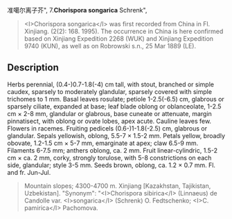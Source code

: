 准噶尔离子芥",
7.**Chorispora songarica** Schrenk",

> &lt;I&gt;Chorispora songarica&lt;/I&gt; was first recorded from China in Fl. Xinjiang. (2(2): 168. 1995). The occurrence in China is here confirmed based on Xinjiang Expedition 2268 (WUK) and Xinjiang Expedition 9740 (KUN), as well as on Robrowski s.n., 25 Mar 1889 (LE).

## Description
Herbs perennial, (0.4-)0.7-1.8(-4) cm tall, with stout, branched or simple caudex, sparsely to moderately glandular, sparsely covered with simple trichomes to 1 mm. Basal leaves rosulate; petiole 1-2.5(-6.5) cm, glabrous or sparsely ciliate, expanded at base; leaf blade oblong or oblanceolate, 1-2.5 cm × 2-8 mm, glandular or glabrous, base cuneate or attenuate, margin pinnatisect, with oblong or ovate lobes, apex acute. Cauline leaves few. Flowers in racemes. Fruiting pedicels (0.6-)1-1.8(-2.5) cm, glabrous or glandular. Sepals yellowish, oblong, 5.5-7 × 1.5-2 mm. Petals yellow, broadly obovate, 1.2-1.5 cm × 5-7 mm, emarginate at apex; claw 6.5-9 mm. Filaments 6-7.5 mm; anthers oblong, ca. 2 mm. Fruit linear-cylindric, 1.5-2 cm × ca. 2 mm, corky, strongly torulose, with 5-8 constrictions on each side, glandular; style 3-5 mm. Seeds brown, oblong, ca. 1.2 × 0.7 mm. Fl. and fr. Jun-Jul.

> Mountain slopes; 4300-4700 m. Xinjiang [Kazakhstan, Tajikistan, Uzbekistan].
  "Synonym": "&lt;I&gt;Chorispora sibirica&lt;/I&gt; (Linnaeus) de Candolle var. &lt;I&gt;songarica&lt;/I&gt; (Schrenk) O. Fedtschenko; &lt;I&gt;C. pamirica&lt;/I&gt; Pachomova.
